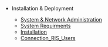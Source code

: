 - Installation & Deployment

  - [System & Network Administration ](networkandsysteadmin.md)
  - [System Requirments](systemrequirements.md)
  - [Installation](Installation-morepages.md)
  - [Connection_RIS_Users](connection_ris_users.md)


